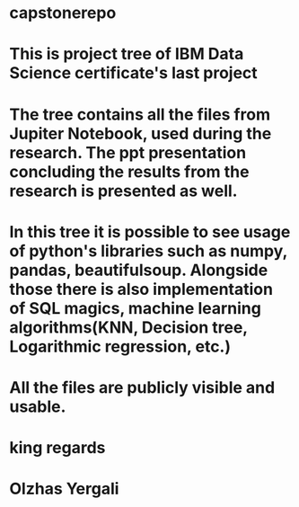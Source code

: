 # capstonerepo

# This is project tree of IBM Data Science certificate's last project
# The tree contains all the files from Jupiter Notebook, used during the research. The ppt presentation concluding the results from the research is presented as well. 
# In this tree it is possible to see usage of python's libraries such as numpy, pandas, beautifulsoup. Alongside those there is also implementation of SQL magics, machine learning algorithms(KNN, Decision tree, Logarithmic regression, etc.)

# All the files are publicly visible and usable.

# king regards
# Olzhas Yergali
